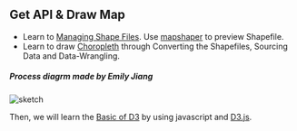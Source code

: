 ## Get API & Draw Map 

- Learn to [Managing Shape Files](https://github.com/zachpino/realtimespace/tree/master/week3). Use [mapshaper](http://mapshaper.org/) to preview Shapefile.
- Learn to draw [Choropleth](https://github.com/zachpino/realtimespace/tree/master/week4) through Converting the Shapefiles, Sourcing Data and Data-Wrangling. 

##### Process diagrm made by Emily Jiang
![sketch](https://s-media-cache-ak0.pinimg.com/564x/41/fe/bf/41febfcf3fafcb88ba28ea394dc8f67b.jpg)

Then, we will learn the [Basic of D3](data.md) by using javascript and [D3.js](https://d3js.org/).
